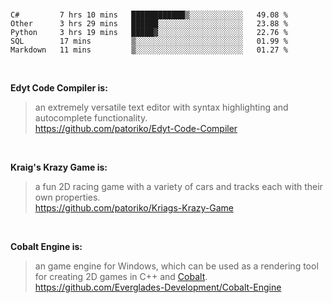 <br>

<!--START_SECTION:waka-->
```text
C#         7 hrs 10 mins   ████████████▒░░░░░░░░░░░░   49.08 % 
Other      3 hrs 29 mins   ██████░░░░░░░░░░░░░░░░░░░   23.88 % 
Python     3 hrs 19 mins   █████▓░░░░░░░░░░░░░░░░░░░   22.76 % 
SQL        17 mins         ▒░░░░░░░░░░░░░░░░░░░░░░░░   01.99 % 
Markdown   11 mins         ▒░░░░░░░░░░░░░░░░░░░░░░░░   01.27 % 
```
<!--END_SECTION:waka-->

<br>

__Edyt Code Compiler is:__
>  an extremely versatile text editor with syntax highlighting and autocomplete functionality. 
> <br>
> https://github.com/patoriko/Edyt-Code-Compiler

<br>

__Kraig's Krazy Game is:__
> a fun 2D racing game with a variety of cars and tracks each with their own properties.
> <br>
> https://github.com/patoriko/Kriags-Krazy-Game

<br>

__Cobalt Engine is:__
> an game engine for Windows, which can be used as a rendering tool for creating 2D games in C++ and [Cobalt](https://github.com/Everglades-Development/Cobalt).
> <br>
> https://github.com/Everglades-Development/Cobalt-Engine
